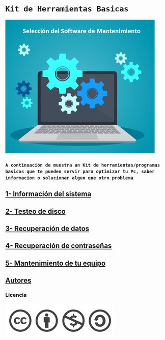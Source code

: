 # `Kit de Herramientas Basicas`
![image](fondo.png)
### `A continuación de muestra un Kit de herramientas/programas basicos que te pueden servir para optimizar tu Pc, saber informacion o solucionar algun que otro problema`

## [1- Información del sistema](info.md)
## [2- Testeo de disco](testeo.md)
## [3- Recuperación de datos](datos.md)
## [4- Recuperación de contraseñas](contraseña.md)
## [5- Mantenimiento de tu equipo](mantenimiento.md)
## [Autores](autores.md)
### Licencia
![image](licencia.png)


